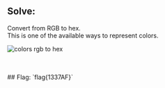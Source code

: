 ## Solve:

Convert from RGB to hex.
<br/>
This is one of the available ways to represent colors.

![colors rgb to hex](https://user-images.githubusercontent.com/93029180/208776142-00097bb0-e9fe-44ae-9a88-93857dea8e96.png)


<br/>
<br/>
## Flag:
`flag{1337AF}`
